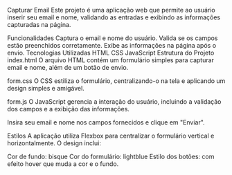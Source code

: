 Capturar Email
Este projeto é uma aplicação web que permite ao usuário inserir seu email e nome, validando as entradas e exibindo as informações capturadas na página.

Funcionalidades
Captura o email e nome do usuário.
Valida se os campos estão preenchidos corretamente.
Exibe as informações na página após o envio.
Tecnologias Utilizadas
HTML
CSS
JavaScript
Estrutura do Projeto
index.html
O arquivo HTML contém um formulário simples para capturar email e nome, além de um botão de envio.

form.css
O CSS estiliza o formulário, centralizando-o na tela e aplicando um design simples e amigável.

form.js
O JavaScript gerencia a interação do usuário, incluindo a validação dos campos e a exibição das informações.

Insira seu email e nome nos campos fornecidos e clique em "Enviar".

Estilos
A aplicação utiliza Flexbox para centralizar o formulário vertical e horizontalmente. O design inclui:

Cor de fundo: bisque
Cor do formulário: lightblue
Estilo dos botões: com efeito hover que muda a cor e o fundo.
